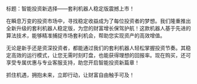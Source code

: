标题：智能投资新选择——套利机器人稳定版震撼上市！

在瞬息万变的投资市场中，寻找稳定收益成为了每位投资者的梦想。我们隆重推出全新升级的套利机器人稳定版，为您的财富增长保驾护航！这款机器人基于先进的算法技术，能够精准捕捉市场套利机会，帮助您实现资产的高效增值。

无论是新手还是资深投资者，都能通过我们的套利机器人轻松掌握投资节奏。其稳定高效的运行模式，让您无需时刻盯盘，也能获得理想的回报率。现在购买，还可享受专属优惠与专业客服支持，助您开启智能投资新篇章！

抓住机遇，拥抱未来，立即行动，让财富自由触手可及！